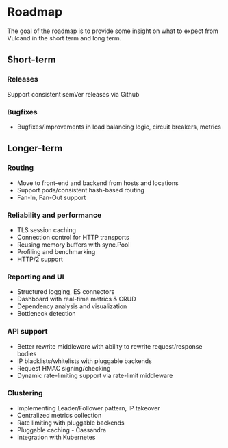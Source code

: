 # Roadmap

The goal of the roadmap is to provide some insight on what to expect from Vulcand in the short term
and long term.

## Short-term

### Releases

Support consistent semVer releases via Github

### Bugfixes

* Bugfixes/improvements in load balancing logic, circuit breakers, metrics

## Longer-term

### Routing

* Move to front-end and backend from hosts and locations
* Support pods/consistent hash-based routing
* Fan-In, Fan-Out support

### Reliability and performance

* TLS session caching
* Connection control for HTTP transports
* Reusing memory buffers with sync.Pool
* Profiling and benchmarking
* HTTP/2 support

### Reporting and UI

* Structured logging, ES connectors
* Dashboard with real-time metrics & CRUD
* Dependency analysis and visualization
* Bottleneck detection

### API support

* Better rewrite middleware with ability to rewrite request/response bodies
* IP blacklists/whitelists with pluggable backends
* Request HMAC signing/checking
* Dynamic rate-limiting support via rate-limit middleware


### Clustering

* Implementing Leader/Follower pattern, IP takeover
* Centralized metrics collection
* Rate limiting with pluggable backends
* Pluggable caching - Cassandra
* Integration with Kubernetes


